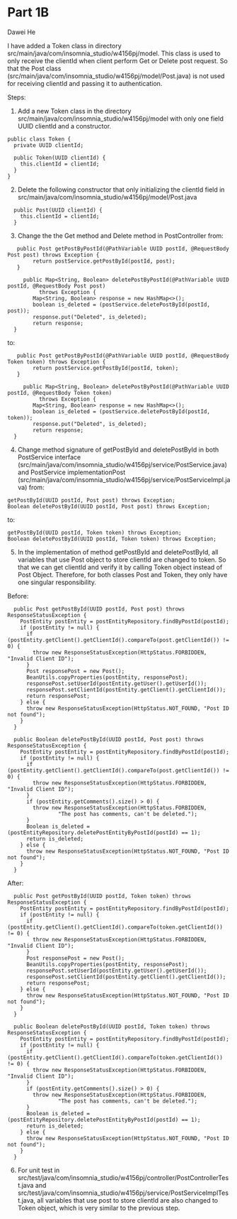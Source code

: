 # Part 1B
Dawei He

I have added a Token class in directory src/main/java/com/insomnia_studio/w4156pj/model. This class is used to only
receive the clientId when client perform Get or Delete post request. So that the Post class 
(src/main/java/com/insomnia_studio/w4156pj/model/Post.java) is not used for receiving clientId and passing it to 
authentication.


Steps:
1. Add a new Token class in the directory src/main/java/com/insomnia_studio/w4156pj/model with only one field UUID 
clientId and a constructor.
````
public class Token {
  private UUID clientId;

  public Token(UUID clientId) {
    this.clientId = clientId;
  }
}
````

2. Delete the following constructor that only initializing the clientId field in 
src/main/java/com/insomnia_studio/w4156pj/model/Post.java
````
  public Post(UUID clientId) {
    this.clientId = clientId;
  }
````

3. Change the the Get method and Delete method in PostController from:
````
   public Post getPostByPostId(@PathVariable UUID postId, @RequestBody Post post) throws Exception {
        return postService.getPostById(postId, post);
   }
   
     public Map<String, Boolean> deletePostByPostId(@PathVariable UUID postId, @RequestBody Post post)
          throws Exception {
        Map<String, Boolean> response = new HashMap<>();
        boolean is_deleted = (postService.deletePostById(postId, post));
        response.put("Deleted", is_deleted);
        return response;
  }
````
to:
````
   public Post getPostByPostId(@PathVariable UUID postId, @RequestBody Token token) throws Exception {
        return postService.getPostById(postId, token);
   }
   
     public Map<String, Boolean> deletePostByPostId(@PathVariable UUID postId, @RequestBody Token token)
          throws Exception {
        Map<String, Boolean> response = new HashMap<>();
        boolean is_deleted = (postService.deletePostById(postId, token));
        response.put("Deleted", is_deleted);
        return response;
  }
````
4. Change method signature of getPostById and deletePostById in both PostService interface 
(src/main/java/com/insomnia_studio/w4156pj/service/PostService.java) and PostService implementationPost
(src/main/java/com/insomnia_studio/w4156pj/service/PostServiceImpl.java) from:
````
getPostById(UUID postId, Post post) throws Exception;
Boolean deletePostById(UUID postId, Post post) throws Exception;
````
to:
````
getPostById(UUID postId, Token token) throws Exception;
Boolean deletePostById(UUID postId, Token token) throws Exception;
````
5. In the implementation of method getPostById and deletePostById, all variables that use Post object to store 
clientId are changed to token. So that we can get clientId and verify it by calling Token object instead of Post Object. 
Therefore, for both classes Post and Token, they only have one singular responsibility.

Before:
````
  public Post getPostById(UUID postId, Post post) throws ResponseStatusException {
    PostEntity postEntity = postEntityRepository.findByPostId(postId);
    if (postEntity != null) {
      if (postEntity.getClient().getClientId().compareTo(post.getClientId()) != 0) {
        throw new ResponseStatusException(HttpStatus.FORBIDDEN, "Invalid Client ID");
      }
      Post responsePost = new Post();
      BeanUtils.copyProperties(postEntity, responsePost);
      responsePost.setUserId(postEntity.getUser().getUserId());
      responsePost.setClientId(postEntity.getClient().getClientId());
      return responsePost;
    } else {
      throw new ResponseStatusException(HttpStatus.NOT_FOUND, "Post ID not found");
    }
  }
  
  public Boolean deletePostById(UUID postId, Post post) throws ResponseStatusException {
    PostEntity postEntity = postEntityRepository.findByPostId(postId);
    if (postEntity != null) {
      if (postEntity.getClient().getClientId().compareTo(post.getClientId()) != 0) {
        throw new ResponseStatusException(HttpStatus.FORBIDDEN, "Invalid Client ID");
      }
      if (postEntity.getComments().size() > 0) {
        throw new ResponseStatusException(HttpStatus.FORBIDDEN,
                "The post has comments, can't be deleted.");
      }
      Boolean is_deleted = (postEntityRepository.deletePostEntityByPostId(postId) == 1);
      return is_deleted;
    } else {
      throw new ResponseStatusException(HttpStatus.NOT_FOUND, "Post ID not found");
    }
  }
 ````

After:
````
  public Post getPostById(UUID postId, Token token) throws ResponseStatusException {
    PostEntity postEntity = postEntityRepository.findByPostId(postId);
    if (postEntity != null) {
      if (postEntity.getClient().getClientId().compareTo(token.getClientId()) != 0) {
        throw new ResponseStatusException(HttpStatus.FORBIDDEN, "Invalid Client ID");
      }
      Post responsePost = new Post();
      BeanUtils.copyProperties(postEntity, responsePost);
      responsePost.setUserId(postEntity.getUser().getUserId());
      responsePost.setClientId(postEntity.getClient().getClientId());
      return responsePost;
    } else {
      throw new ResponseStatusException(HttpStatus.NOT_FOUND, "Post ID not found");
    }
  }
  
  public Boolean deletePostById(UUID postId, Token token) throws ResponseStatusException {
    PostEntity postEntity = postEntityRepository.findByPostId(postId);
    if (postEntity != null) {
      if (postEntity.getClient().getClientId().compareTo(token.getClientId()) != 0) {
        throw new ResponseStatusException(HttpStatus.FORBIDDEN, "Invalid Client ID");
      }
      if (postEntity.getComments().size() > 0) {
        throw new ResponseStatusException(HttpStatus.FORBIDDEN,
                "The post has comments, can't be deleted.");
      }
      Boolean is_deleted = (postEntityRepository.deletePostEntityByPostId(postId) == 1);
      return is_deleted;
    } else {
      throw new ResponseStatusException(HttpStatus.NOT_FOUND, "Post ID not found");
    }
  }
 ````


6. For unit test in src/test/java/com/insomnia_studio/w4156pj/controller/PostControllerTest.java and 
src/test/java/com/insomnia_studio/w4156pj/service/PostServiceImplTest.java, all variables that use post to store clientId
   are also changed to Token object, which is very similar to the previous step.

